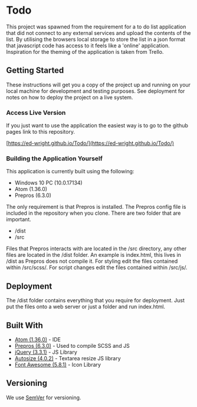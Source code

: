 
# Todo

This project was spawned from the requirement for a to do list application that did not connect to any external services and upload the contents of the list. By utilising the browsers local storage to store the list in a json format that javascript code has access to it feels like a 'online' application. Inspiration for the theming of the application is taken from Trello.

## Getting Started

These instructions will get you a copy of the project up and running on your local machine for development and testing purposes. See deployment for notes on how to deploy the project on a live system.

### Access Live Version 

If you just want to use the application the easiest way is to go to the github pages link to this repository.

[https://ed-wright.github.io/Todo/](https://ed-wright.github.io/Todo/)

### Building the Application Yourself

This application is currently built using the following:
- Windows 10 PC (10.0.17134)
- Atom (1.36.0)
- Prepros (6.3.0)

The only requirement is that Prepros is installed. The Prepros config file is included in the repository when you clone. There are two folder that are important.
- /dist
- /src

Files that Prepros interacts with are located in the /src directory, any other files are located in the /dist folder. An example is index.html, this lives in /dist as Prepros does not compile it. For styling edit the files contained within /src/scss/. For script changes edit the files contained within /src/js/.

## Deployment

The /dist folder contains everything that you require for deployment. Just put the files onto a web server or just a folder and run index.html.

## Built With

* [Atom (1.36.0)](https://atom.io/) - IDE
* [Prepros (6.3.0)](https://prepros.io/) - Used to compile SCSS and JS
* [jQuery (3.3.1)](https://jquery.com/) - JS Library
* [Autosize (4.0.2)](http://www.jacklmoore.com/autosize/) - Textarea resize JS library
* [Font Awesome (5.8.1)](https://fontawesome.com/) - Icon Library

## Versioning

We use [SemVer](http://semver.org/) for versioning.
